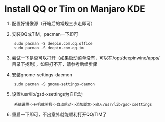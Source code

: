 # Install QQ or Tim on Manjaro KDE

1. 配置好镜像源（开箱后的常规三步走即可）
2. 安装QQ或TIM，pacman一下即可
		
		sudo pacman -S deepin.com.qq.office
		sudo pacman -S deepin.com.qq.im

3. 尝试一下是否可以打开（如果启动菜单没有，可以在/opt/deepinwine/apps/目录下找到），如果打不开，请参考后续步骤
4. 安装gnome-settings-daemon
		
		sudo pacman -S gnome-settings-daemon
		
5. 设置/usr/lib/gsd-xsettings为自启动
		
		系统设置->开机或关机->自动启动->添加脚本->输入/usr/lib/gsd-xsettings
		
6. 重启一下即可，不出意外就能顺利打开QQ/TIM了
